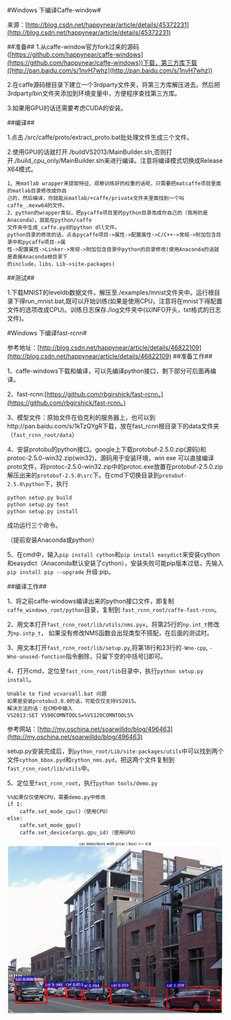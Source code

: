 #Windows 下编译Caffe-window#

来源：[http://blog.csdn.net/happynear/article/details/45372231](http://blog.csdn.net/happynear/article/details/45372231)

##准备##
 1.从caffe-window官方fork过来的源码([https://github.com/happynear/caffe-windows](https://github.com/happynear/caffe-windows))下载，第三方库下载([http://pan.baidu.com/s/1nvH7whz](http://pan.baidu.com/s/1nvH7whz))

 2.在caffe源码根目录下建立一个3rdparty文件夹，将第三方库解压进去。然后把3rdparty/bin文件夹添加到环境变量中，方便程序查找第三方库。

 3.如果用GPU的话还需要考虑CUDA的安装。

##编译##

 1.点击./src/caffe/proto/extract_proto.bat批处理文件生成三个文件。

 2.使用GPU的话就打开./buildVS2013/MainBuilder.sln,否则打开./build_cpu_only/MainBuilder.sln来进行编译。注意将编译模式切换成Release X64模式。

	1、用matlab wrapper来提取特征、观察训练好的权重的话呢，只需要把matcaffe项目里面的matlab目录修改成你自
	己的，然后编译，你就能从matlab/+caffe/private文件夹里面找到一个叫caffe_.mexw64的文件。
	2、python的wrapper类似，把pycaffe项目里的python目录改成你自己的（我用的是Anaconda），就能在python/caffe
    文件夹中生成_caffe.pyd的python dll文件。
	python目录的修改的话，点击pycaffe项目->属性->配置属性->C/C++->常规->附加包含目录中和pycaffe项目->属
	性->配置属性->Linker->常规->附加包含目录中python的目录修改(使用Anaconda的话就是直接Anaconda根目录下
	的include，libs，Lib->site-packages)



##测试##

1.下载MNIST的leveldb数据文件，解压至./examples/mnist文件夹中。运行根目录下得run_mnist.bat,既可以开始训练(如果是使用CPU，注意将在mnist下得配置文件的选项改成CPU)。训练日志保存./log文件夹中(以INFO开头，txt格式的日志文件)。

#Windows 下编译fast-rcnn#

参考地址：[http://blog.csdn.net/happynear/article/details/46822109](http://blog.csdn.net/happynear/article/details/46822109)
##准备工作##

1、caffe-windows下载和编译，可以先编译python接口，剩下部分可后面再编译。

2、fast-rcnn:[https://github.com/rbgirshick/fast-rcnn。](https://github.com/rbgirshick/fast-rcnn。)

3、模型文件：原始文件在伯克利的服务器上，也可以到http://pan.baidu.com/s/1kTzQYgR下载，放在fast_rcnn根目录下的data文件夹（`fast_rcnn_root/data`）

4、安装protobu的python接口。google上下载protobuf-2.5.0.zip(源码)和protoc-2.5.0-win32.zip(win32)，源码用于安装环境，win exe 可以直接编译proto文件，将protoc-2.5.0-win32.zip中的protoc.exe放置在protobuf-2.5.0.zip解压出来的`protobuf-2.5.0\src`下。在cmd下切换目录到`protobuf-2.5.0\python`下，执行

	python setup.py build
	python setup.py test
	python setup.py install

成功运行三个命令。

（提前安装Anaconda或python）

5、在cmd中，输入`pip install cython`和`pip install easydict`来安装cython和easydict（Anaconda默认安装了cython），安装失败可能pip版本过低，先输入`pip install pip --upgrade` 升级 pip。

##编译工作##

1、将之前caffe-windows编译出来的python接口文件，即复制`caffe_windows_root/python`目录，复制到 `fast_rcnn_root/caffe-fast-rcnn`。

2、用文本打开`fast_rcnn_root/lib/utils/nms.pyx`，将第25行的`np.int_t`修改为`np.intp_t`，
如果没有修改NMS函数会出现类型不搭配，在后面的测试时。

3、用文本打开`fast_rcnn_root/lib/setup.py`,将第18行和23行的`-Wno-cpp`, `-Wno-unused-function`指令删除，只留下空的中括号[]即可。

4、打开cmd，定位至`fast_rcnn_root/lib`目录中，执行`python setup.py install`。 

	Unable to find vcvarsall.bat 问题
	如果是安装protobu3.0.0的话，可能仅仅支持VS2015。
	解决方法的话：在CMD中输入 
	VS2013:SET VS90COMNTOOLS=%VS120COMNTOOLS%
参考网站：[http://my.oschina.net/soarwilldo/blog/496463](http://my.oschina.net/soarwilldo/blog/496463)

setup.py安装完成后，到`python_root/Lib/site-packages/utils`中可以找到两个文件`cython_bbox.pyd`和`cython_nms.pyd`，把这两个文件复制到`fast_rcnn_root/lib/utils`中。

5、定位至`fast_rcnn_root`，执行`python tools/demo.py`

	%%如果仅仅使用CPU，需要demo.py中修改
    if 1:
        caffe.set_mode_cpu()（使用CPU）
    else:
        caffe.set_mode_gpu()
        caffe.set_device(args.gpu_id)（使用GPU）

![Alt Text](result.png)